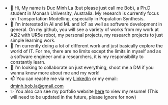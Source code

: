 - 👋 Hi, My name is Duc Minh La (but please just call me Bob), a Ph.D student in Monash University, Australia. My research is currently focus on Transportation Modelling, especially in Population Synthesis.
- 👀 I’m interested in AI and ML and IoT as well as software development in general. On my github, you will see a variety of works from my work at A2I2 with UR5e robot, my personal projects, my research projects to just simple learning work.
- 🌱 I’m currently doing a lot of different work and just basically explore the world of IT. For me, there are no limits except the limits in myself and as a software engineer and a researchers, it is my responsibility to constantly learn.
- 💞️ I’m looking to collaborate on just everything, shoot me a DM if you wanna know more about me and my work! 
- 📫 You can reache me via my [LinkedIn](https://www.linkedin.com/in/bobla-ldm/) or my email: dminh.bob.la@gmail.com
- ✨ You also can see my porfolio website [here](https://ldm-bobla.netlify.app/) to view my resume! (This will need to be updated in the future, please ignore for now)
